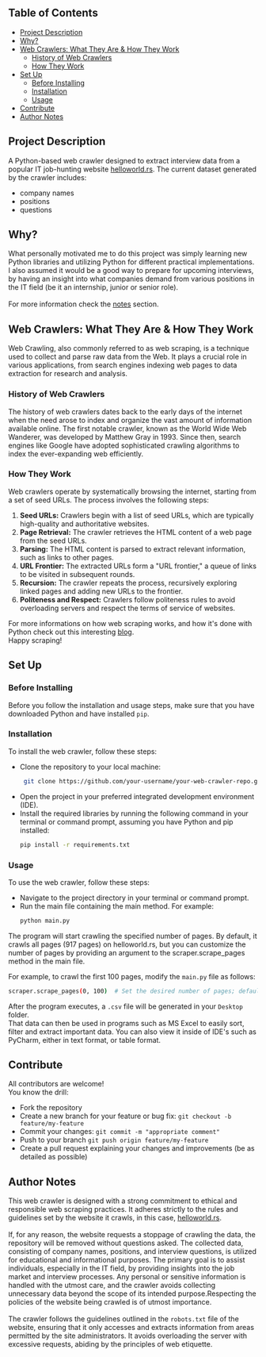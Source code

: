 ## Table of Contents
- [Project Description](#project-description)
- [Why?](#why)
- [Web Crawlers: What They Are & How They Work](#web-crawlers-what-they-are--how-they-work)
  - [History of Web Crawlers](#history-of-web-crawlers)
  - [How They Work](#how-they-work)
- [Set Up](#set-up)
  - [Before Installing](#before-installing)
  - [Installation](#installation)
  - [Usage](#usage)
- [Contribute](#contribute)
- [Author Notes](#author-notes)

## Project Description
A Python-based web crawler designed to extract interview data from a popular IT job-hunting website [helloworld.rs](https://www.helloworld.rs/).
The current dataset generated by the crawler includes:
- company names
- positions
- questions

## Why?
What personally motivated me to do this project was simply learning new Python libraries and utilizing Python for different practical implementations. I also assumed it would be a good way to prepare for upcoming interviews, by having an insight into what companies demand from various positions in the IT field (be it an internship, junior or senior role).<br><br>
For more information check the [notes](#author-notes) section.

## Web Crawlers: What They Are & How They Work

Web Crawling, also commonly referred to as web scraping, is a technique used to collect and parse raw data from the Web. It plays a crucial role in various applications, from search engines indexing web pages to data extraction for research and analysis.

### History of Web Crawlers

The history of web crawlers dates back to the early days of the internet when the need arose to index and organize the vast amount of information available online. The first notable crawler, known as the World Wide Web Wanderer, was developed by Matthew Gray in 1993. Since then, search engines like Google have adopted sophisticated crawling algorithms to index the ever-expanding web efficiently.

### How They Work

Web crawlers operate by systematically browsing the internet, starting from a set of seed URLs. The process involves the following steps:

1. **Seed URLs:** Crawlers begin with a list of seed URLs, which are typically high-quality and authoritative websites.
2. **Page Retrieval:** The crawler retrieves the HTML content of a web page from the seed URLs.
3. **Parsing:** The HTML content is parsed to extract relevant information, such as links to other pages.
4. **URL Frontier:** The extracted URLs form a "URL frontier," a queue of links to be visited in subsequent rounds.
5. **Recursion:** The crawler repeats the process, recursively exploring linked pages and adding new URLs to the frontier.
6. **Politeness and Respect:** Crawlers follow politeness rules to avoid overloading servers and respect the terms of service of websites.

For more informations on how web scraping works, and how it's done with Python check out this interesting [blog](https://realpython.com/python-web-scraping-practical-introduction/).<br>
Happy scraping!

## Set Up

### Before Installing
Before you follow the installation and usage steps, make sure that you have downloaded Python and have installed `pip`.

### Installation
To install the web crawler, follow these steps:
- Clone the repository to your local machine:
  ```bash
   git clone https://github.com/your-username/your-web-crawler-repo.git
  ```
- Open the project in your preferred integrated development environment (IDE).
- Install the required libraries by running the following command in your terminal or command prompt, assuming you have Python and pip installed:
  ```bash
  pip install -r requirements.txt
  ```

### Usage
To use the web crawler, follow these steps:
- Navigate to the project directory in your terminal or command prompt.
- Run the main file containing the main method. For example:
  ```bash
  python main.py
  ```

The program will start crawling the specified number of pages. By default, it crawls all pages (917 pages) on helloworld.rs, but you can customize the number of pages by providing an argument to the scraper.scrape_pages method in the main file.

For example, to crawl the first 100 pages, modify the `main.py` file as follows:
```bash
scraper.scrape_pages(0, 100)  # Set the desired number of pages; default will be 0, 917
```

After the program executes, a `.csv` file will be generated in your `Desktop` folder. <br>
That data can then be used in programs such as MS Excel to easily sort, filter and extract important data. You can also view it inside of IDE's such as PyCharm, either in text format, or table format.

## Contribute
All contributors are welcome!<br>
You know the drill:

- Fork the repository
- Create a new branch for your feature or bug fix: `git checkout -b feature/my-feature`
- Commit your changes: `git commit -m "appropriate comment"`
- Push to your branch `git push origin feature/my-feature`
- Create a pull request explaining your changes and improvements (be as detailed as possible)

## Author Notes

This web crawler is designed with a strong commitment to ethical and responsible web scraping practices. It adheres strictly to the rules and guidelines set by the website it crawls, in this case, [helloworld.rs](https://www.helloworld.rs/). <br><br>
If, for any reason, the website requests a stoppage of crawling the data, the repository will be removed without questions asked. The collected data, consisting of company names, positions, and interview questions, is utilized for educational and informational purposes. The primary goal is to assist individuals, especially in the IT field, by providing insights into the job market and interview processes. Any personal or sensitive information is handled with the utmost care, and the crawler avoids collecting unnecessary data beyond the scope of its intended purpose.Respecting the policies of the website being crawled is of utmost importance.<br><br>
The crawler follows the guidelines outlined in the `robots.txt` file of the website, ensuring that it only accesses and extracts information from areas permitted by the site administrators. It avoids overloading the server with excessive requests, abiding by the principles of web etiquette.
